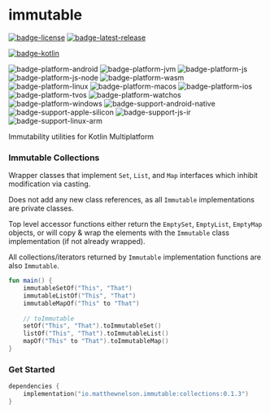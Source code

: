 # immutable
[![badge-license]][url-license]
[![badge-latest-release]][url-latest-release]

[![badge-kotlin]][url-kotlin]

![badge-platform-android]
![badge-platform-jvm]
![badge-platform-js]
![badge-platform-js-node]
![badge-platform-wasm]
![badge-platform-linux]
![badge-platform-macos]
![badge-platform-ios]
![badge-platform-tvos]
![badge-platform-watchos]
![badge-platform-windows]
![badge-support-android-native]
![badge-support-apple-silicon]
![badge-support-js-ir]
![badge-support-linux-arm] 

Immutability utilities for Kotlin Multiplatform

### Immutable Collections

Wrapper classes that implement `Set`, `List`, and `Map` interfaces which inhibit modification via casting.

Does not add any new class references, as all `Immutable` implementations are private classes.

Top level accessor functions either return the `EmptySet`, `EmptyList`, `EmptyMap` objects, 
or will copy & wrap the elements with the `Immutable` class implementation (if not already wrapped).

All collections/iterators returned by `Immutable` implementation functions are also `Immutable`. 

```kotlin
fun main() {
    immutableSetOf("This", "That")
    immutableListOf("This", "That")
    immutableMapOf("This" to "That")
    
    // toImmutable
    setOf("This", "That").toImmutableSet()
    listOf("This", "That").toImmutableList()
    mapOf("This" to "That").toImmutableMap()
}
```

### Get Started

<!-- TAG_VERSION -->
```kotlin
dependencies {
    implementation("io.matthewnelson.immutable:collections:0.1.3")
}
```

<!-- TAG_VERSION -->
[badge-latest-release]: https://img.shields.io/badge/latest--release-0.1.3-blue.svg?style=flat
[badge-license]: https://img.shields.io/badge/license-Apache%20License%202.0-blue.svg?style=flat

<!-- TAG_DEPENDENCIES -->
[badge-kotlin]: https://img.shields.io/badge/kotlin-1.9.24-blue.svg?logo=kotlin

<!-- TAG_PLATFORMS -->
[badge-platform-android]: http://img.shields.io/badge/-android-6EDB8D.svg?style=flat
[badge-platform-jvm]: http://img.shields.io/badge/-jvm-DB413D.svg?style=flat
[badge-platform-js]: http://img.shields.io/badge/-js-F8DB5D.svg?style=flat
[badge-platform-js-node]: https://img.shields.io/badge/-nodejs-68a063.svg?style=flat
[badge-platform-linux]: http://img.shields.io/badge/-linux-2D3F6C.svg?style=flat
[badge-platform-macos]: http://img.shields.io/badge/-macos-111111.svg?style=flat
[badge-platform-ios]: http://img.shields.io/badge/-ios-CDCDCD.svg?style=flat
[badge-platform-tvos]: http://img.shields.io/badge/-tvos-808080.svg?style=flat
[badge-platform-watchos]: http://img.shields.io/badge/-watchos-C0C0C0.svg?style=flat
[badge-platform-wasm]: https://img.shields.io/badge/-wasm-624FE8.svg?style=flat
[badge-platform-windows]: http://img.shields.io/badge/-windows-4D76CD.svg?style=flat
[badge-support-android-native]: http://img.shields.io/badge/support-[AndroidNative]-6EDB8D.svg?style=flat
[badge-support-apple-silicon]: http://img.shields.io/badge/support-[AppleSilicon]-43BBFF.svg?style=flat
[badge-support-js-ir]: https://img.shields.io/badge/support-[js--IR]-AAC4E0.svg?style=flat
[badge-support-linux-arm]: http://img.shields.io/badge/support-[LinuxArm]-2D3F6C.svg?style=flat

[url-latest-release]: https://github.com/05nelsonm/immutable/releases/latest
[url-license]: https://www.apache.org/licenses/LICENSE-2.0
[url-kotlin]: https://kotlinlang.org
